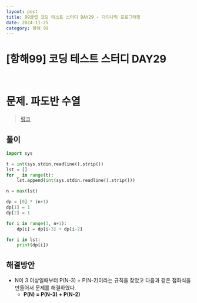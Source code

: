 ```yaml
---
layout: post
title: 99클럽 코딩 테스트 스터디 DAY29 - 다이나믹 프로그래밍
date: 2024-11-25
category: 항해 99
---
```


# [항해99] 코딩 테스트 스터디 DAY29

<br>

# 문제. 파도반 수열
> [링크](https://www.acmicpc.net/problem/9461)



## 풀이

```python
import sys

t = int(sys.stdin.readline().strip())
lst = []
for _ in range(t):
    lst.append(int(sys.stdin.readline().strip()))

n = max(lst)

dp = [0] * (n+1)
dp[1] = 1
dp[2] = 1

for i in range(3, n+1):
    dp[i] = dp[i-3] + dp[i-2]

for i in lst:
    print(dp[i])
```

## 해결방안
- N이 3 이상일때부터 P(N-3) + P(N-2)이라는 규칙을 찾았고 다음과 같은 점화식을 만들어서 문제를 해결하였다. 
  - **P(N) = P(N-3) + P(N-2)**